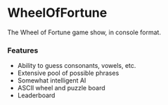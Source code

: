 # WheelOfFortune
The Wheel of Fortune game show, in console format.
### Features
- Ability to guess consonants, vowels, etc.
- Extensive pool of possible phrases
- Somewhat intelligent AI
- ASCII wheel and puzzle board
- Leaderboard
